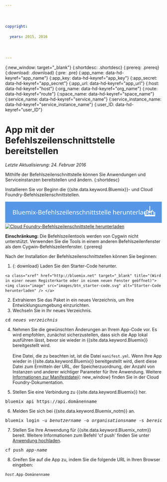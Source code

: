 ```yaml
---

 

copyright:

  years: 2015, 2016

 

---
```


{:new_window: target="_blank"}
{:shortdesc: .shortdesc}
{:prereq: .prereq}
{:download: .download}
{:pre: .pre}
{:app_name: data-hd-keyref="app_name"}
{:app_key: data-hd-keyref="app_key"}
{:app_secret: data-hd-keyref="app_secret"}
{:app_url: data-hd-keyref="app_url"}
{:host: data-hd-keyref="host"}
{:org_name: data-hd-keyref="org_name"}
{:route: data-hd-keyref="route"}
{:space_name: data-hd-keyref="space_name"}
{:service_name: data-hd-keyref="service_name"}
{:service_instance_name: data-hd-keyref="service_instance_name"}
{:user_ID: data-hd-keyref="user_ID"}

# App mit der Befehlszeilenschnittstelle bereitstellen
*Letzte Aktualisierung: 24. Februar 2016*

Mithilfe der Befehlszeilenschnittstelle können Sie Anwendungen und Serviceinstanzen bereitstellen und ändern.
{:shortdesc}

Installieren Sie vor Beginn die {{site.data.keyword.Bluemix}}- und Cloud Foundry-Befehlszeilenschnittstellen.

<p>
<a class="xref" href="http://clis.ng.bluemix.net/ui/home.html" target="_blank" title="(Wird in einer neuen Registerkarte oder in einem neuen Fenster geöffnet)"><img class="image" src="images/btn_bx_commandline.svg" alt="{{site.data.keyword.Bluemix}}-Befehlszeilenschnittstelle herunterladen" /> </a>  <a class="xref" href="https://github.com/cloudfoundry/cli/releases" target="_blank" title="(Wird in einer neuen Registerkarte oder in einem neuen Fenster geöffnet)"><img class="image" src="images/btn_cf_commandline.svg" alt="Cloud Foundry-Befehlszeilenschnittstelle herunterladen" /> </a> 
</p>

**Einschränkung:** Die Befehlszeilentools werden von Cygwin nicht unterstützt. Verwenden Sie die Tools in einem anderen Befehlszeilenfenster als dem Cygwin-Befehlszeilenfenster.
{:prereq}

Nach der Installation der Befehlszeilenschnittstellen können Sie beginnen:

  1. {: download} Laden Sie den Starter-Code herunter. 
      
    <a class="xref" href="http://bluemix.net" target="_blank" title="(Wird in einer neuen Registerkarte oder in einem neuen Fenster geöffnet)"><img class="image" src="images/btn_starter-code.svg" alt="Starter-Code herunterladen" /> </a>
  
  2. Extrahieren Sie das Paket in ein neues Verzeichnis, um Ihre Entwicklungsumgebung einzurichten.
  3. Wechseln Sie in Ihr neues Verzeichnis.
  
  <pre class="pre">cd <var class="keyword varname">neues_verzeichnis</var></pre>
  
   4.  Nehmen Sie die gewünschten Änderungen an Ihrem App-Code vor. Es wird empfohlen, zunächst sicherzustellen, dass sich die App lokal ausführen lässt, bevor sie wieder in {{site.data.keyword.Bluemix}} bereitgestellt wird.<br><br>Eine Datei, die zu beachten ist, ist die Datei `manifest.yml`. Wenn Ihre App wieder in {{site.data.keyword.Bluemix}} bereitgestellt wird, dient diese Datei zum Ermitteln der URL, der Speicherzuordnung, der Anzahl von Instanzen und anderer wichtiger Parameter für Ihre Anwendung. Weitere [Informationen zur Manifestdatei](https://docs.cloudfoundry.org/devguide/deploy-apps/manifest.html){: new_window} finden Sie in der Cloud Foundry-Dokumentation.
  
  5. Stellen Sie eine Verbindung zu {{site.data.keyword.Bluemix}} her.
  
  <pre class="pre">bluemix api https://api.<span class="keyword" data-hd-keyref="DomainName">domänenname</span></pre>
  
  6. Melden Sie sich bei {{site.data.keyword.Bluemix_notm}} an.
 
  <pre class="pre">bluemix login -u <var class="keyword varname" data-hd-keyref="user_ID">benutzername</var> -o <var class="keyword varname" data-hd-keyref="org_name">organisationsname</var> -s <var class="keyword varname" data-hd-keyref="space_name">bereichsname</var></pre>
  
  7. Stellen Sie Ihre Anwendung für {{site.data.keyword.Bluemix_notm}} bereit. Weitere Informationen zum Befehl 'cf push' finden Sie unter [Anwendung hochladen](./upload_app.html).
  
  <pre class="pre">cf push <var class="keyword varname" data-hd-keyref="app_name">app-name</var></pre>
  
  8. Greifen Sie auf die App zu, indem Sie die folgende URL in Ihren Browser eingeben:
  
  <pre class="codeblock"><code><var class="keyword varname" data-hd-keyref="host">host</var>.<span class="keyword" data-hd-keyref="APPDomain">App-Domänenname</span></code></pre>
